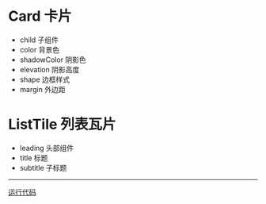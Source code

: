 # Card 卡片
* child 子组件
* color 背景色
* shadowColor 阴影色
* elevation 阴影高度
* shape 边框样式
* margin 外边距

# ListTile 列表瓦片
* leading 头部组件
* title 标题
* subtitle 子标题

***
[运行代码](code/Card卡片.dart)